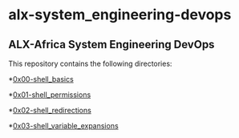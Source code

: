 # alx-system_engineering-devops

## ALX-Africa System Engineering DevOps

This repository contains the following directories:

 *[0x00-shell_basics](/alx-system_engineering-devops/0x00-shell_basics)

 *[0x01-shell_permissions](/alx-system_engineering-devops/0x01-shell_permissions)

 *[0x02-shell_redirections](/alx-system_engineering-devops/0x02-shell_redirections)

 *[0x03-shell_variable_expansions](/alx-system_engineering-devops/0x03-shell_variable_expansions)
